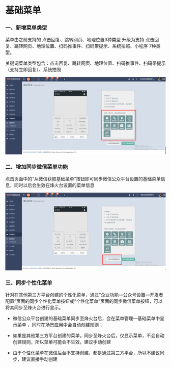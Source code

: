 # 基础菜单

### 一、新增菜单类型

菜单由之前支持的 点击回复、跳转网页、地理位置3种类型  升级为支持 点击回复、跳转网页、地理位置、扫码推事件、扫码带提示、系统拍照、小程序 7种类型。

关键词菜单类型包含：点击回复、跳转网页、地理位置、扫码推事件、扫码带提示（支持立即回复）、系统拍照

![](/assets/1533114381%281%29.jpg)

### 二、增加同步微信菜单功能

点击页面中的“从微信获取基础菜单”按钮即可同步微信公众平台设置的基础菜单信息，同时以后会生效在烽火台设置的菜单信息

![](/assets/1533114428%281%29.jpg)

### 三、同步个性化菜单

针对在其他第三方平台创建的个性化菜单，通过“企业功能—公众号设置—开发者配置”页面的同步个性化菜单按钮或“个性化菜单”页面的同步微信菜单按钮，可以将其同步至烽火台进行显示。

* 微信公众平台创建的基础菜单同步至烽火台后，会在菜单管理—基础菜单中显示菜单 ，同时在场景应用中会自动创建规则；

* 如果是其他第三方平台创建的菜单，同步至烽火台后，仅显示菜单，不会自动创建规则，所以菜单可能会不生效，建议手动创建
* 由于个性化菜单在微信后台不支持创建，都是通过第三方平台，所以不建议同步，建议直接手动创建





